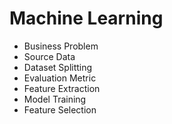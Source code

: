 # Machine Learning

- Business Problem
- Source Data
- Dataset Splitting
- Evaluation Metric
- Feature Extraction
- Model Training
- Feature Selection

